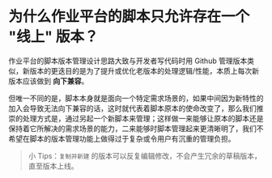 # 为什么作业平台的脚本只允许存在一个 "线上" 版本？

作业平台的脚本版本管理设计思路大致与开发者写代码时用 Github 管理版本类似，新版本的更迭目的是为了提升或优化老版本的处理逻辑/性能，本质上每次新版本应该做到 **向下兼容**。

但唯一不同的是，脚本本身就是面向一个特定需求场景的，如果中间因为新特性的加入会导致无法向下兼容的话，这时就代表着脚本原本的使命改变了，那么我们推崇的处理方式是，通过另起一个新脚本来管理；这样做一来能够让原本的脚本还是保持着它所解决的需求场景的能力，二来能够时脚本管理起来更清晰明了，我们不希望在脚本的版本管理功能上做得过于复杂或令用户有沉重的管理负担。

> 小 Tips：`复制并新建` 的版本可以反复编辑修改，不会产生冗余的草稿版本，直至版本上线。